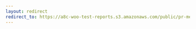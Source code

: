 ```yaml
---
layout: redirect
redirect_to: https://a8c-woo-test-reports.s3.amazonaws.com/public/pr-merge/43067/e2e/index.html
---
```

